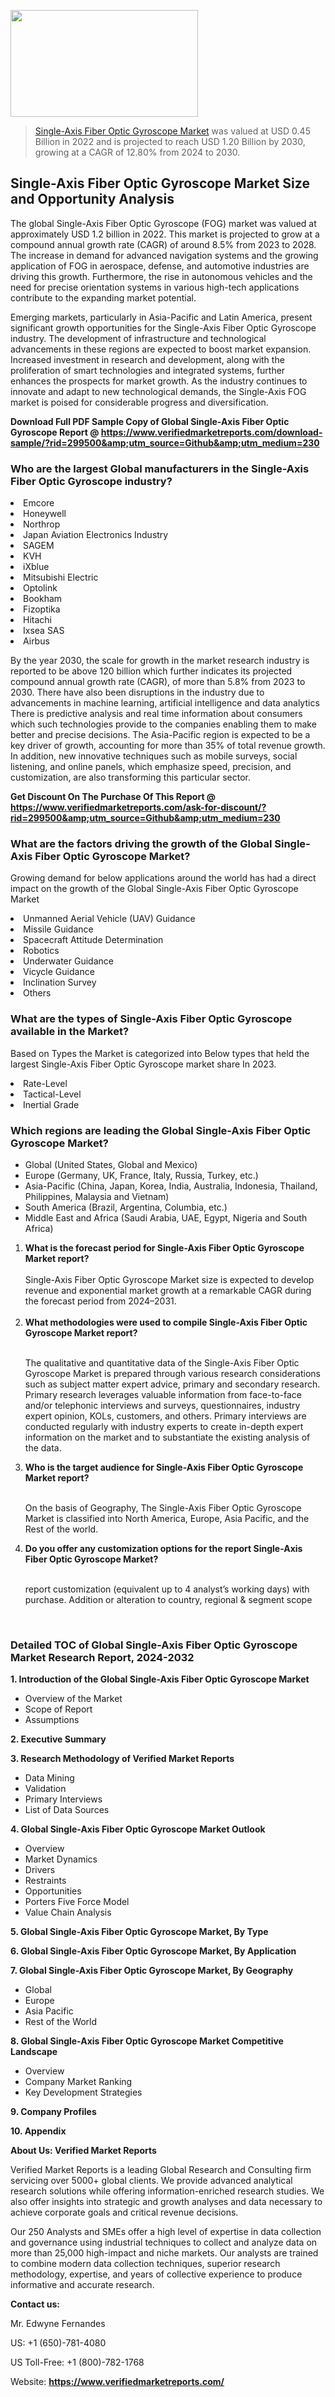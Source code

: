 <img src="https://ffe5etoiles.com/wp-content/uploads/2024/12/MST1-300x171.png" alt="" width="300" height="171" class="alignnone size-medium wp-image-20088" /><blockquote><p><p><a href="https://www.verifiedmarketreports.com/download-sample/?rid=299500&utm_source=Github&utm_medium=230" target="_blank">Single-Axis Fiber Optic Gyroscope Market</a> was valued at USD 0.45 Billion in 2022 and is projected to reach USD 1.20 Billion by 2030, growing at a CAGR of 12.80% from 2024 to 2030.</p></blockquote><p><h2>Single-Axis Fiber Optic Gyroscope Market Size and Opportunity Analysis</h2> <p>The global Single-Axis Fiber Optic Gyroscope (FOG) market was valued at approximately USD 1.2 billion in 2022. This market is projected to grow at a compound annual growth rate (CAGR) of around 8.5% from 2023 to 2028. The increase in demand for advanced navigation systems and the growing application of FOG in aerospace, defense, and automotive industries are driving this growth. Furthermore, the rise in autonomous vehicles and the need for precise orientation systems in various high-tech applications contribute to the expanding market potential.</p> <p>Emerging markets, particularly in Asia-Pacific and Latin America, present significant growth opportunities for the Single-Axis Fiber Optic Gyroscope industry. The development of infrastructure and technological advancements in these regions are expected to boost market expansion. Increased investment in research and development, along with the proliferation of smart technologies and integrated systems, further enhances the prospects for market growth. As the industry continues to innovate and adapt to new technological demands, the Single-Axis FOG market is poised for considerable progress and diversification.</p> </p><p class=""><strong>Download Full PDF Sample Copy of Global Single-Axis Fiber Optic Gyroscope Report @ <a href="https://www.verifiedmarketreports.com/download-sample/?rid=299500&amp;utm_source=Github&amp;utm_medium=230" target="_blank">https://www.verifiedmarketreports.com/download-sample/?rid=299500&amp;utm_source=Github&amp;utm_medium=230</a></strong></p><h3 id="" class="">Who are the largest Global manufacturers in the Single-Axis Fiber Optic Gyroscope industry?</h3><p><li>Emcore</li><li> Honeywell</li><li> Northrop</li><li> Japan Aviation Electronics Industry</li><li> SAGEM</li><li> KVH</li><li> iXblue</li><li> Mitsubishi Electric</li><li> Optolink</li><li> Bookham</li><li> Fizoptika</li><li> Hitachi</li><li> Ixsea SAS</li><li> Airbus</li></p><div class=""><div class="" dir="" data-message-author-role="" data-message-id="" data-message-model-slug=""><div class=""><div class=""><div class=""><div class="" dir="" data-message-author-role="" data-message-id="" data-message-model-slug=""><div class=""><div class=""><p>By the year 2030, the scale for growth in the market research industry is reported to be above 120 billion which further indicates its projected compound annual growth rate (CAGR), of more than 5.8% from 2023 to 2030. There have also been disruptions in the industry due to advancements in machine learning, artificial intelligence and data analytics There is predictive analysis and real time information about consumers which such technologies provide to the companies enabling them to make better and precise decisions. The Asia-Pacific region is expected to be a key driver of growth, accounting for more than 35% of total revenue growth. In addition, new innovative techniques such as mobile surveys, social listening, and online panels, which emphasize speed, precision, and customization, are also transforming this particular sector.</p><p><strong>Get Discount On The Purchase Of This Report @&nbsp; <a href="https://www.verifiedmarketreports.com/ask-for-discount/?rid=299500&amp;utm_source=Github&amp;utm_medium=230" target="_blank">https://www.verifiedmarketreports.com/ask-for-discount/?rid=299500&amp;utm_source=Github&amp;utm_medium=230</a></strong></p></div></div></div></div></div></div></div></div><h3 id="" class="">What are the factors driving the growth of the Global Single-Axis Fiber Optic Gyroscope Market?</h3><p id="" class="">Growing demand for below applications around the world has had a direct impact on the growth of the Global Single-Axis Fiber Optic Gyroscope Market</p><p id="" class=""><li>Unmanned Aerial Vehicle (UAV) Guidance</li><li> Missile Guidance</li><li> Spacecraft Attitude Determination</li><li> Robotics</li><li> Underwater Guidance</li><li> Vicycle Guidance</li><li> Inclination Survey</li><li> Others</li></p><h3 id="" class="">What are the types of Single-Axis Fiber Optic Gyroscope available in the Market?</h3><p id="" class="">Based on Types the Market is categorized into Below types that held the largest Single-Axis Fiber Optic Gyroscope market share In 2023.</p><p id="" class=""><li>Rate-Level</li><li> Tactical-Level</li><li> Inertial Grade</li></p><h3 id="" class="">Which regions are leading the Global Single-Axis Fiber Optic Gyroscope Market?</h3><ul><li>Global (United States, Global and Mexico)</li><li>Europe (Germany, UK, France, Italy, Russia, Turkey, etc.)</li><li>Asia-Pacific (China, Japan, Korea, India, Australia, Indonesia, Thailand, Philippines, Malaysia and Vietnam)</li><li>South America (Brazil, Argentina, Columbia, etc.)</li><li>Middle East and Africa (Saudi Arabia, UAE, Egypt, Nigeria and South Africa)</li></ul><p><ol><li><strong>What is the forecast period for Single-Axis Fiber Optic Gyroscope Market report?<br /></strong><br /><span data-sheets-root="1" data-sheets-value="{&quot;1&quot;:2,&quot;2&quot;:&quot;XXXX size is expected to develop revenue and exponential market growth at a remarkable CAGR during the forecast period from 2024&ndash;2030.&quot;}" data-sheets-userformat="{&quot;2&quot;:12674,&quot;4&quot;:{&quot;1&quot;:2,&quot;2&quot;:16776960},&quot;10&quot;:2,&quot;11&quot;:0,&quot;15&quot;:&quot;Arial&quot;,&quot;16&quot;:12}">Single-Axis Fiber Optic Gyroscope Market size is expected to develop revenue and exponential market growth at a remarkable CAGR during the forecast period from 2024&ndash;2031.</span><br /><br /></li><li><strong>What methodologies were used to compile Single-Axis Fiber Optic Gyroscope Market report?<br /><br /></strong><p>The qualitative and quantitative data of the&nbsp;Single-Axis Fiber Optic Gyroscope Market is prepared through various research considerations such as subject matter expert advice, primary and secondary research. Primary research leverages valuable information from face-to-face and/or telephonic interviews and surveys, questionnaires, industry expert opinion, KOLs, customers, and others. Primary interviews are conducted regularly with industry experts to create in-depth expert information on the market and to substantiate the existing analysis of the data.&nbsp;</p></li><li><strong>Who is the target audience for Single-Axis Fiber Optic Gyroscope Market report?<br /><br /></strong><p>On the basis of Geography, The&nbsp;Single-Axis Fiber Optic Gyroscope Market is classified into North America, Europe, Asia Pacific, and the Rest of the world.</p></li><li><strong>Do you offer any customization options for the report Single-Axis Fiber Optic Gyroscope Market?<br /><br /></strong><p>report customization (equivalent up to 4 analyst&rsquo;s working days) with purchase. Addition or alteration to country, regional &amp; segment scope</p><p>&nbsp;</p></li></ol></p><h3 id="" class="">Detailed TOC of Global Single-Axis Fiber Optic Gyroscope Market Research Report, 2024-2032</h3><p id="" class=""><strong>1. Introduction of the Global Single-Axis Fiber Optic Gyroscope Market</strong></p><ul><li>Overview of the Market</li><li>Scope of Report</li><li>Assumptions</li></ul><p id="" class=""><strong>2. Executive Summary</strong></p><p id="" class=""><strong>3. Research Methodology of&nbsp;Verified Market Reports</strong></p><ul><li>Data Mining</li><li>Validation</li><li>Primary Interviews</li><li>List of Data Sources</li></ul><p id="" class=""><strong>4. Global Single-Axis Fiber Optic Gyroscope Market Outlook</strong></p><ul><li>Overview</li><li>Market Dynamics</li><li>Drivers</li><li>Restraints</li><li>Opportunities</li><li>Porters Five Force Model</li><li>Value Chain Analysis</li></ul><p id="" class=""><strong>5. Global Single-Axis Fiber Optic Gyroscope Market, By&nbsp;Type</strong></p><p id="" class=""><strong>6. Global Single-Axis Fiber Optic Gyroscope Market, By Application</strong></p><p id="" class=""><strong>7. Global Single-Axis Fiber Optic Gyroscope Market, By Geography</strong></p><ul><li>Global</li><li>Europe</li><li>Asia Pacific</li><li>Rest of the World</li></ul><p id="" class=""><strong>8. Global Single-Axis Fiber Optic Gyroscope Market Competitive Landscape</strong></p><ul><li>Overview</li><li>Company Market Ranking</li><li>Key Development Strategies</li></ul><p id="" class=""><strong>9. Company Profiles</strong></p><p id="" class=""><strong>10. Appendix</strong></p><p id="" class=""><strong>About Us: Verified Market Reports</strong></p><p id="" class="">Verified Market Reports is a leading Global Research and Consulting firm servicing over 5000+ global clients. We provide advanced analytical research solutions while offering information-enriched research studies. We also offer insights into strategic and growth analyses and data necessary to achieve corporate goals and critical revenue decisions.</p><p id="" class="">Our 250 Analysts and SMEs offer a high level of expertise in data collection and governance using industrial techniques to collect and analyze data on more than 25,000 high-impact and niche markets. Our analysts are trained to combine modern data collection techniques, superior research methodology, expertise, and years of collective experience to produce informative and accurate research.</p><p id="" class=""><strong>Contact us:</strong></p><p id="" class="">Mr. Edwyne Fernandes</p><p id="" class="">US: +1 (650)-781-4080</p><p id="" class="">US Toll-Free: +1 (800)-782-1768</p><p id="" class="">Website: <a target="" data-test-app-aware-link=""><strong>https://www.verifiedmarketreports.com/</strong></a></p>
